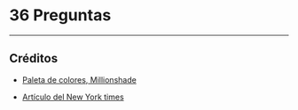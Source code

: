 # 36 Preguntas

----------

## Créditos

- [Paleta de colores, Millionshade](https://www.millionshade.com/color-palette-0036/)

- [Artículo del New York times](https://www.nytimes.com/2015/01/11/style/36-questions-that-lead-to-love.html)
